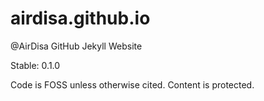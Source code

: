 airdisa.github.io
=================

@AirDisa GitHub Jekyll Website

Stable: 0.1.0

Code is FOSS unless otherwise cited. Content is protected.
